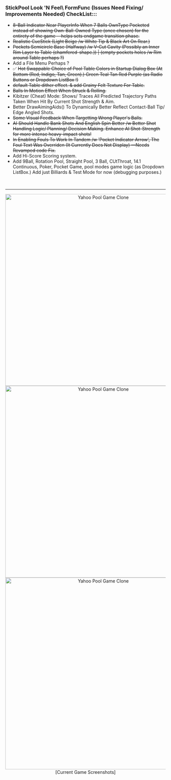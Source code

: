 ### StickPool Look 'N Feel\ FormFunc (Issues Need Fixing/ Improvements Needed) CheckList:::
* ~~8-Ball Indicator Near PlayerInfo When 7 Balls OwnType Pocketed instead of showing Own-Ball-Owned Type (once chosen) for the entirety of the game —helps sets endgame transition phase.~~
* ~~Realistic CueStick (Light Beige /w White Tip & Black Art On Rear.)~~
* ~~Pockets Semicircle Base (Halfway) /w V-Cut Cavity (Possibly an Inner Rim Layer to Table (chamfered-shape.)) | (empty pockets holes /w Rim around Table perhaps ?)~~
* Add a File Menu Perhaps ? <!-- Cheat Mode, Mute, New Game -->
* ✅ ~~Hot Swappable Choice of Pool Table Colors in Startup Dialog Box (At Bottom (Red, Indigo, Tan, Green).) Green Teal Tan Red Purple (as Radio Buttons or Dropdown ListBox !)~~
* ~~default Table dither effect. & add Grainy Felt Texture For Table.~~
* ~~Balls In Motion Effect When Struck & Rolling.~~
* Kibitzer (Cheat) Mode: Shows/ Traces All Predicted Trajectory Paths Taken When Hit By Current Shot Strength & Aim.
* Better DrawAimingAids() To Dynamically Better Reflect Contact-Ball <!-- Target Ball ? --> Tip/ Edge Angled Shots.
* ~~Some Visual Feedback When Targetting Wrong Player's Balls.~~
* ~~AI Should Handle Bank Shots And English Spin Better /w Better Shot Handling Logic/ Planning/ Decision Making. Enhance AI Shot-Strength for more intense heavy-impact shots!~~
* ~~In Enabling Fouls To Work In Tandem /w 'Pocket Indicator Arrow', The Foul Text Was Overriden (It Currently Does Not Display) —Needs Revamped code Fix.~~
* Add Hi-Score Scoring system.
* Add 9Ball, Rotation Pool, Straight Pool, 3 Ball, CUtThroat, 14.1 Continuous, Poker, Pocket Game, pool modes game logic (as Dropdown ListBox.) Add just Billiards & Test Mode for now (debugging purposes.) <!-- AI should ahdere to these rules -->
<BR />
<HR>
<p align="center"><img src="https://www.dropbox.com/scl/fi/ozsdxya3ufct7owtp5yuc/Midnight-Pool-4-Visual-Embellishments.png?rlkey=cjx45hdp3fak3uy6rj14ni99q&st=i99lzs2e&raw=1" alt="Yahoo Pool Game Clone" width="600" /><img src="https://www.dropbox.com/scl/fi/mt6c6octfx54tq46nxb7p/Midnight-Pool-4-Final.png?rlkey=bekreu1sszz1uo16wgpn64af2&st=xgto5ofy&raw=1" alt="Yahoo Pool Game Clone" width="600" /><img src="https://www.dropbox.com/scl/fi/6bowq3m79dxidt0e95bfq/Midnight-Pool-4.png?rlkey=9zb8v8ocowao8r3neabbp6pdi&st=4tzvy519&raw=1" alt="Yahoo Pool Game Clone" width="600" /><BR />[Current Game Screenshots]</p>
